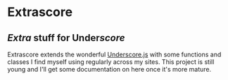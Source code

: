 Extrascore
==========
*Extra* stuff for Under*score*
----------
Extrascore extends the wonderful [Underscore.js](http://documentcloud.github.com/underscore) with some functions and classes I find myself using regularly across my sites. This project is still young and I'll get some documentation on here once it's more mature.
